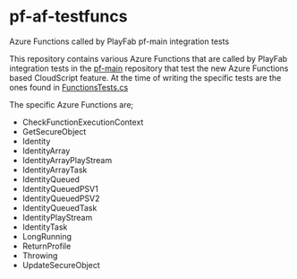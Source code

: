 # pf-af-testfuncs
Azure Functions called by PlayFab pf-main integration tests

This repository contains various Azure Functions that are called by PlayFab integration tests in the [pf-main](https://github.com/PlayFab/pf-main) repository that test the new Azure Functions based CloudScript feature. At the time of writing the specific tests are the ones found in [FunctionsTests.cs](https://github.com/PlayFab/pf-main/blob/master/Tests/Integration/ApiServer/FunctionsTests.cs)

The specific Azure Functions are;

* CheckFunctionExecutionContext
* GetSecureObject
* Identity
* IdentityArray
* IdentityArrayPlayStream
* IdentityArrayTask
* IdentityQueued
* IdentityQueuedPSV1
* IdentityQueuedPSV2
* IdentityQueuedTask
* IdentityPlayStream
* IdentityTask
* LongRunning
* ReturnProfile
* Throwing
* UpdateSecureObject